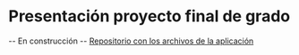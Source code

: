 # Presentación proyecto final de grado

-- En construcción -- 
[Repositorio con los archivos de la aplicación](https://github.com/rafacampjurado/proyectoFinal)
